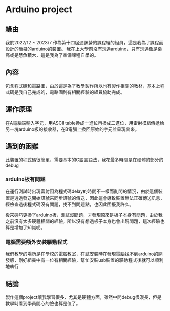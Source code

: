 Arduino project
===
## 緣由
我於2022/12 ~ 2023/7 作為第十四屆通訊營的課程組的組員，這是我為了課程而設計的簡易的arduino的裝置。
我在上大學前沒有玩過arduino，只有玩過像是樂高或是慧魚積木，這是我為了準備課程自學的。
## 內容
包含程式碼和電路圖，由於這是為了教學製作所以也有製作相關的教材，基本上程式碼是我自己完成的，電路圖則有相關經驗的組員協助完成。
## 運作原理
在A電腦端輸入字元，用ASCII table換成十進位再換成二進位，用雷射模組傳遞給另一塊arduino板的接收器，在B電腦上換回原始的字元並呈現出來。
## 遇到的困難
此裝置的程式碼很簡單，需要基本的C語言語法，我花最多時間是在硬體的部分的debug
### arduino板有問題
在運行測試時出現雷射因為程式碼delay的時間不一樣而亂閃的情況，由於這個裝置是透過發送開始訊號來同步訊號的傳送，因此這會導致裝置無法正確傳送訊息，經檢查過後程式碼沒有問題，找不到問題點，也因此困擾我許久。

後來碰巧更換了arduino板，測試沒問題，才發現原來是板子本身有問題，由於我之前沒有太多硬體相關的經驗，所以沒有想過板子本身也會出現問題，這次經驗也算是增加了知識呢。
### 電腦需要額外安裝驅動程式
我們教學的場所是在學校的電腦教室，在試安裝時在發現電腦找不到arduino的開發版，剛好組員中有一位有相關經驗，幫忙安裝usb裝置的驅動程式後就可以順利地執行
## 結論
製作這個project讓我學習很多，尤其是硬體方面，雖然中間debug很漫長，但是教學時看到學員開心的臉也算是值了。
